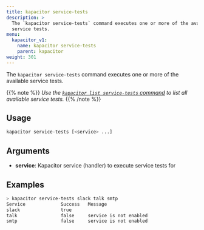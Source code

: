 ```yaml
---
title: kapacitor service-tests
description: >
  The `kapacitor service-tests` command executes one or more of the available
  service tests.
menu:
  kapacitor_v1:
    name: kapacitor service-tests
    parent: kapacitor
weight: 301
---
```


The `kapacitor service-tests` command executes one or more of the available
service tests.

{{% note %}}
_Use the [`kapacitor list service-tests` command](/kapacitor/v1/reference/cli/kapacitor/list/)
to list all available service tests._
{{% /note %}}

## Usage

```sh
kapacitor service-tests [<service> ...]
```

## Arguments

- **service**: Kapacitor service (handler) to execute service tests for

## Examples

```sh
> kapacitor service-tests slack talk smtp
Service             Success   Message
slack               true
talk                false     service is not enabled
smtp                false     service is not enabled
```
